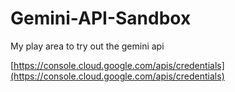 # Gemini-API-Sandbox
My play area to try out the gemini api

[https://console.cloud.google.com/apis/credentials](https://console.cloud.google.com/apis/credentials)
